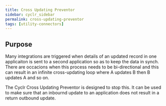 ```yaml
---
title: Cross Updating Preventor
sidebar: cyclr_sidebar
permalink: cross-updating-preventor
tags: [utility-connectors]
---
```


## Purpose

Many integrations are triggered when details of an updated record in one applicaiton is sent to a second application so as to keep the data in synch. There are occacions when this process needs to be bi-directional and this can result in an infinite cross-updating loop where A updates B then B updates A and so on.

The Cyclr Cross Updating Preventor is designed to stop this.  It can be used to make sure that an inbournd update to an application does not result in a return outbound update.
